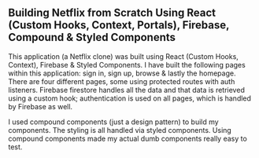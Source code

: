 ## Building Netflix from Scratch Using React (Custom Hooks, Context, Portals), Firebase, Compound & Styled Components 

This application (a Netflix clone) was built using React (Custom Hooks, Context), Firebase & Styled Components. I have built the following pages within this application: sign in, sign up, browse & lastly the homepage. There are four different pages, some using protected routes with auth listeners. Firebase firestore handles all the data and that data is retrieved using a custom hook; authentication is used on all pages, which is handled by Firebase as well.

I used compound components (just a design pattern) to build my components. The styling is all handled via styled components. Using compound components made my actual dumb components really easy to test.

